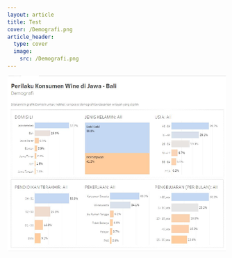 ```yaml
---
layout: article
title: Test
cover: /Demografi.png
article_header:
  type: cover
  image:
    src: /Demografi.png
---
```


<img class="image image--md" src="https://raw.githubusercontent.com/vizinbali/vizinbali.github.io/master/docs/assets/images/perilaku_konsumen.JPG" />
